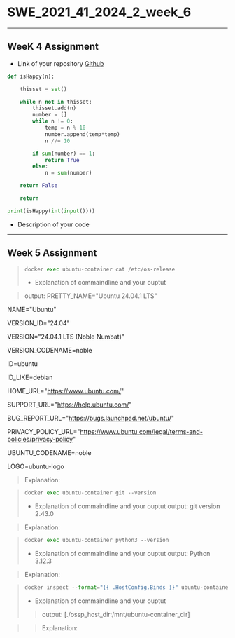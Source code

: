 # SWE_2021_41_2024_2_week_6
---
## WeeK 4 Assignment
* Link of your repository    [Github](https://github.com/Lee-seunghyeon2/-SWE_2021_41_2024_2_week_4/blob/main/2021310999_%EC%9D%B4%EC%8A%B9%ED%98%84%20(5).ipynb)  
</pre>

```python
def isHappy(n):

    thisset = set()

    while n not in thisset:
        thisset.add(n)
        number = []
        while n != 0:
            temp = n % 10
            number.append(temp*temp)
            n //= 10

        if sum(number) == 1:
            return True
        else:
            n = sum(number)

    return False

    return

print(isHappy(int(input())))
```
* Description of your code
---
## Week 5 Assignment


</pre>

>```python  
>docker exec ubuntu-container cat /etc/os-release 
>``` 
>* Explanation of commaindline and your ouptut

>output: PRETTY_NAME="Ubuntu 24.04.1 LTS"

NAME="Ubuntu"

VERSION_ID="24.04"

VERSION="24.04.1 LTS (Noble Numbat)"

VERSION_CODENAME=noble

ID=ubuntu


ID_LIKE=debian

HOME_URL="https://www.ubuntu.com/"

SUPPORT_URL="https://help.ubuntu.com/"

BUG_REPORT_URL="https://bugs.launchpad.net/ubuntu/"

PRIVACY_POLICY_URL="https://www.ubuntu.com/legal/terms-and-policies/privacy-policy"

UBUNTU_CODENAME=noble

LOGO=ubuntu-logo

>Explanation:

</pre>  

>```python   
>docker exec ubuntu-container git --version
>```
>* Explanation of commaindline and your ouptut
> output: git version 2.43.0

> Explanation:

</pre>

>```python   
>docker exec ubuntu-container python3 --version
>```
>* Explanation of commaindline and your ouptut
> output: Python 3.12.3

> Explanation:

</pre>

>```python   
>docker inspect --format="{{ .HostConfig.Binds }}" ubuntu-container
>```
>* Explanation of commaindline and your ouptut
>> output: [./ossp_host_dir:/mnt/ubuntu-container_dir]

>> Explanation:

